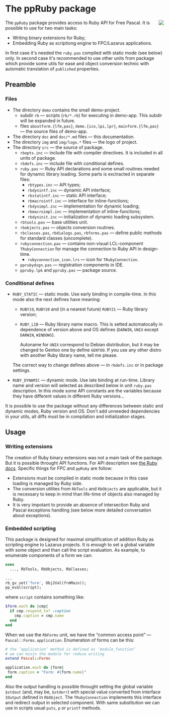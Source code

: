 # The ppRuby package

<img src="https://raw.github.com/shikhalev/ppruby/master/img/logo.png" align="right">

The `ppRuby` package provides access to Ruby API for Free Pascal. 
It is possible to use for two main tasks:

* Writing binary extensions for Ruby;
* Embedding Ruby as scriptiong engine to FPC/Lazarus applications.

In first case it's needed the `ruby.pas` compiled with static mode
(see below) only. In second case it's recommended to use other 
units from package which provide some utils for ease and object
conversion technic with automatic translation of `published` 
properties.

## Preamble

### Files

* The directory `demo` contains the small demo-project.
  * subdir `rb` — scripts (`rb/*.rb`) for executing in demo-app.
    This subdir will be expanded in future.
  * files `aboutform.{lfm,pas}`, `demo.{ico,lpi,lpr}`, 
    `mainform.{lfm,pas}` — the source files of demo-app.
* The directory `doc` and `doc/*.md` files — this documentation.
* The directory `img` and `img/logo.*` files — the logo of project.
* The directory `src` — the source of package.
  * `rbopts.inc` — include file with compiler directives. It is
    included in all units of package.
  * `rbdefs.inc` — include file with conditional defines.
  * `ruby.pas` — Ruby API declarations and some small routines
    needed for dynamic library loading. Some parts is exctracted 
    in separate files:
    * `rbtypes.inc` — API types;
    * `rbdynintf.inc` — dynamic API interface;
    * `rbstatintf.inc` — static API interface;
    * `rbmacrointf.inc` — interface for inline-functions;
    * `rbdynimpl.inc` — implementation for dynamic loading;
    * `rbmacroimpl.inc` — implementation of inline-functions;
    * `rbdyninit.inc` — initialization of dynamic loading subsystem.
  * `rbtools.pas` — base utilities unit.
  * `rbobjects.pas` — objects conversion routines.
  * `rbclasses.pas`, `rbdialogs.pas`, `rbforms.pas` — define public
    methods for standard classes (uncomplete).
  * `rubyconnection.pas` — contains non-visual LCL-component 
    `TRubyConnection` for manage the connection to Ruby API 
    in design-time.
    * `rubyconnection_icon.lrs` — icon for `TRubyConnection`.
  * `pprubydsgn.pas` — registration components in IDE.
  * `ppruby.lpk` and `ppruby.pas` — package source.

### Conditional defines

* `RUBY_STATIC` — static mode. Use early binding in compile-time.
  In this mode also the next defines have meaning:
  * `RUBY19`, `RUBY20` and (in a nearest future) `RUBY21` — Ruby
    library version;
  * `RUBY_LIB` — Ruby library name macro. This is setted automatocally
    in dependence of version above and OS defines (`DARWIN`, `UNIX` 
    except `DARWIN`, `WINDOWS`).

    Autoname for `UNIX` correspond to Debian distribution, but it 
    may be changed to Gentoo one by define `GENTOO`. If you use any
    other distro with another Ruby library name, tell me please.
    
  The correct way to change defines above — in `rbdefs.inc` or 
  in package settings.
  
* `RUBY_DYNAMIC` — dynamic mode. Use late binding at run-time.
  Library name and version will selected as described below in
  unit `ruby.pas` description. In this mode some API constants
  are the variables because they have different values in different
  Ruby versions...

It is possible to use the package without any differences between
static and dynamic modes, Ruby version and OS. Don't add unneeded
dependencies in your utils, all diffs must be in compilation and
initialization stages.

## Usage

### Writing extensions

The creation of Ruby binary extensions was not a main task of
the package. But it is possible throught API functions. For
API description see 
[the Ruby docs](http://rubydoc.info/stdlib/core/file/README.EXT).
Specific things for FPC and `ppRuby` are follow:

* Extensions must be compiled in static mode because in this 
  case loading is managed by Ruby side.
* The conversion utilites from `RbTools` and `RbObjects` are
  applicable, but it is necessary to keep in mind than life-time
  of objects also managed by Ruby.
* It is very impotant to provide an absence of intersection
  Ruby and Pascal exceptions handling (see below more detailed
  conversation about exceptions).

### Embedded scripting

This package is designed for maximal simplification of addition
Ruby as scripting engine to Lazarus projects. It is enough to
set a global variable with some object and than call the script
evaluation. As example, to enumerate components of a form we can:

```Pascal
uses
  ..., RbTools, RbObjects, RbClasses;

...
rb_gv_set('form', Obj2Val(frmMain));
pp_eval(script);
```
where `script` contains something like:

```Ruby
$form.each do |cmp|
  if cmp.respond_to? :caption
    cmp.caption = cmp.name
  end
end
```

When we use the `RbForms` unit, we have the “common access point” —
`Pascal::Forms.application`. Enumeration of forms can be this:

```Ruby
# the ‘application’ method is defined as ‘module_function’
# we can mixin the module for reduce writing
extend Pascal::Forms

application.each do |form|
 form.caption = "Form: #{form.name}"
end
```

Also the output handling is possible throught setting the global
variable `$stdout` (and, may be, `$stderr`) with special value
converted from interface `IOutput` defined in `RbObject`. The 
`TRubyConnection` implements this interface and redirect output
in selected component. With same substitution we can use in scripts
usual `puts`, `p` or `printf` methods.





    

